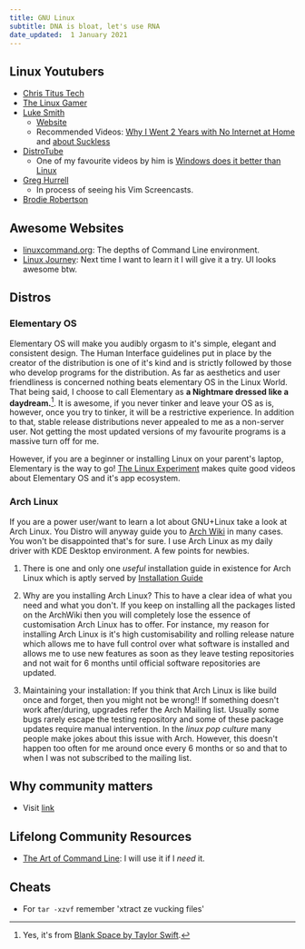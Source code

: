 ```yaml
---
title: GNU Linux
subtitle: DNA is bloat, let's use RNA 
date_updated:  1 January 2021
---
```


## Linux Youtubers

- [Chris Titus Tech](https://www.youtube.com/channel/UCg6gPGh8HU2U01vaFCAsvmQ)
- [The Linux Gamer](https://www.youtube.com/channel/UCv1Kcz-CuGM6mxzL3B1_Eiw)
- [Luke Smith](https://www.youtube.com/channel/UC2eYFnH61tmytImy1mTYvhA)
  - [Website](lukesmith.xyz)
  - Recommended Videos: [Why I Went 2 Years with No Internet at Home](https://www.youtube.com/watch?v=kiMcX3Fa2Us) and [about Suckless](https://www.youtube.com/watch?v=3C6saSpX4KQ)
- [DistroTube](https://www.youtube.com/channel/UCVls1GmFKf6WlTraIb_IaJg)
  - One of my favourite videos by him is [Windows does it better than Linux](https://www.youtube.com/watch?v=lOYH5fO8weA) 
- [Greg Hurrell](https://www.youtube.com/channel/UCXPHFM88IlFn68OmLwtPmZA)
  - In process of seeing his Vim Screencasts.
- [Brodie Robertson](https://www.youtube.com/channel/UCld68syR8Wi-GY_n4CaoJGA)

## Awesome Websites

- [linuxcommand.org](http://linuxcommand.org/): The depths of Command Line environment.
- [Linux Journey](https://linuxjourney.com/): Next time I want to learn it I will give it a try. UI looks awesome btw. 

## Distros

### Elementary OS

Elementary OS will make you audibly orgasm to it's simple, elegant and consistent design. The Human Interface guidelines 
put in place by the creator of the distribution is one of it's kind and is strictly followed by those who develop programs 
for the distribution. As far as aesthetics and user friendliness is concerned nothing beats elementary OS in the Linux World. 
That being said, I choose to call Elementary as **a Nightmare dressed like a daydream.**[^taylor_swift]. It is awesome, if you 
never tinker and leave your OS as is, however, once you try to tinker, it will be a restrictive experience. In addition to that, 
stable release distributions never appealed to me as a non-server user. Not getting the most updated versions of my favourite 
programs is a massive turn off for me.

However, if you are a beginner or installing Linux on your parent's laptop, Elementary is the way to go! [The Linux Experiment](https://www.youtube.com/channel/UC5UAwBUum7CPN5buc-_N1Fw) makes quite good videos about Elementary OS and it's app
ecosystem.

[^taylor_swift]: Yes, it's from [Blank Space by Taylor Swift](https://www.youtube.com/watch?v=e-ORhEE9VVg). 

### Arch Linux

If you are a power user/want to learn a lot about GNU+Linux take a look at Arch Linux. You Distro will anyway guide you to 
[Arch Wiki](https://wiki.archlinux.org/) in many cases. You won't be disappointed that's for sure. I use Arch Linux as my 
daily driver with KDE Desktop environment. A few points for newbies.

1. There is one and only one *useful* installation guide in existence for Arch Linux which is aptly served by [Installation Guide](https://www.wiki.archlinux.org/index.php/installation_guide)

2. Why are you installing Arch Linux? This to have a clear idea of what you need and what you don't. If you keep on installing all the packages listed on the ArchWiki then you will completely lose the essence of customisation Arch Linux has to offer. 
For instance, my reason for installing Arch Linux is it's high customisability and rolling release nature which allows me to
have full control over what software is installed and allows me to use new features as soon as they leave testing repositories
and not wait for 6 months until official software repositories are updated.

3. Maintaining your installation: If you think that Arch Linux is like build once and forget, then you might not be wrong!! If
something doesn't work after/during, upgrades refer the Arch Mailing list. Usually some bugs rarely escape the 
testing repository and some of these package updates require manual intervention. In the _linux pop culture_ many people make
jokes about this issue with Arch. However, this doesn't happen too often for me around once every 6 months or so and that to 
when I was not subscribed to the mailing list.

## Why community matters

- Visit [link](https://lkml.org/lkml/2004/12/20/255)

## Lifelong Community Resources

- [The Art of Command Line](https://github.com/jlevy/the-art-of-command-line): I will use it if I *need* it.

## Cheats

- For `tar -xzvf` remember 'xtract ze vucking files'
